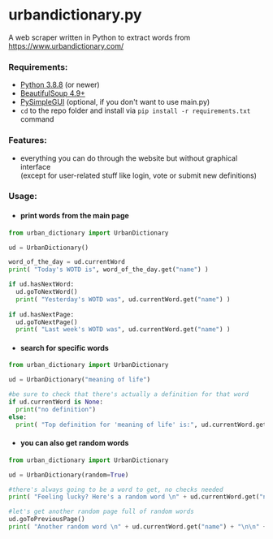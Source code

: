 # urbandictionary.py
A web scraper written in Python to extract words from https://www.urbandictionary.com/

### Requirements:
- [Python 3.8.8](https://www.python.org/downloads/) (or newer)
- [BeautifulSoup 4.9+](https://www.crummy.com/software/BeautifulSoup/bs4/doc/#installing-beautiful-soup)
- [PySimpleGUI](https://pysimplegui.readthedocs.io/en/latest/#install) (optional, if you don't want to use main.py)
- `cd` to the repo folder and install via `pip install -r requirements.txt` command

### Features:
- everything you can do through the website but without graphical interface <br />
  (except for user-related stuff like login, vote or submit new definitions)

### Usage:
- #### print words from the main page
```python
from urban_dictionary import UrbanDictionary

ud = UrbanDictionary()

word_of_the_day = ud.currentWord
print( "Today's WOTD is", word_of_the_day.get("name") )

if ud.hasNextWord:
  ud.goToNextWord()
  print( "Yesterday's WOTD was", ud.currentWord.get("name") )
  
if ud.hasNextPage:
  ud.goToNextPage()
  print( "Last week's WOTD was", ud.currentWord.get("name") )
```
- #### search for specific words
```python
from urban_dictionary import UrbanDictionary

ud = UrbanDictionary("meaning of life")

#be sure to check that there's actually a definition for that word
if ud.currentWord is None:
  print("no definition")
else:
  print( "Top definition for 'meaning of life' is:", ud.currentWord.get("meaning") )
```
- #### you can also get random words
```python
from urban_dictionary import UrbanDictionary

ud = UrbanDictionary(random=True)

#there's always going to be a word to get, no checks needed
print( "Feeling lucky? Here's a random word \n" + ud.currentWord.get("name") + "\n\n" + ud.currentWord.get("example") )

#let's get another random page full of random words
ud.goToPreviousPage()
print( "Another random word \n" + ud.currentWord.get("name") + "\n\n" + ud.currentWord.get("example") )
```
